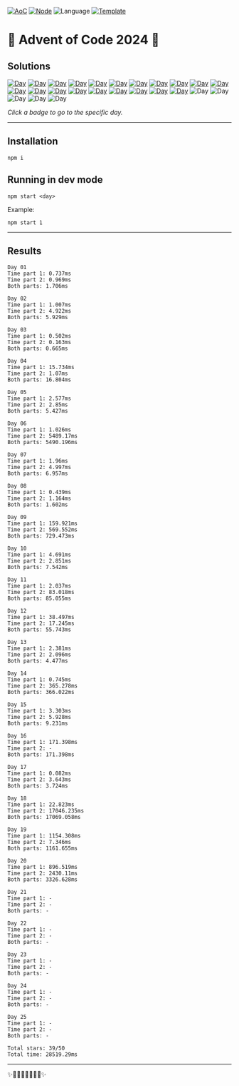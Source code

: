 <!-- Entries between SOLUTIONS and RESULTS tags are auto-generated -->

[![AoC](https://badgen.net/badge/AoC/2024/blue)](https://adventofcode.com/2024)
[![Node](https://badgen.net/badge/Node/v16.13.0+/blue)](https://nodejs.org/en/download/)
![Language](https://badgen.net/badge/Language/JavaScript/blue)
[![Template](https://badgen.net/badge/Template/aocrunner/blue)](https://github.com/caderek/aocrunner)

# 🎄 Advent of Code 2024 🎄

## Solutions

<!--SOLUTIONS-->

[![Day](https://badgen.net/badge/01/%E2%98%85%E2%98%85/green)](src/day01)
[![Day](https://badgen.net/badge/02/%E2%98%85%E2%98%85/green)](src/day02)
[![Day](https://badgen.net/badge/03/%E2%98%85%E2%98%85/green)](src/day03)
[![Day](https://badgen.net/badge/04/%E2%98%85%E2%98%85/green)](src/day04)
[![Day](https://badgen.net/badge/05/%E2%98%85%E2%98%85/green)](src/day05)
[![Day](https://badgen.net/badge/06/%E2%98%85%E2%98%85/green)](src/day06)
[![Day](https://badgen.net/badge/07/%E2%98%85%E2%98%85/green)](src/day07)
[![Day](https://badgen.net/badge/08/%E2%98%85%E2%98%85/green)](src/day08)
[![Day](https://badgen.net/badge/09/%E2%98%85%E2%98%85/green)](src/day09)
[![Day](https://badgen.net/badge/10/%E2%98%85%E2%98%85/green)](src/day10)
[![Day](https://badgen.net/badge/11/%E2%98%85%E2%98%85/green)](src/day11)
[![Day](https://badgen.net/badge/12/%E2%98%85%E2%98%85/green)](src/day12)
[![Day](https://badgen.net/badge/13/%E2%98%85%E2%98%85/green)](src/day13)
[![Day](https://badgen.net/badge/14/%E2%98%85%E2%98%85/green)](src/day14)
[![Day](https://badgen.net/badge/15/%E2%98%85%E2%98%85/green)](src/day15)
[![Day](https://badgen.net/badge/16/%E2%98%85%E2%98%86/yellow)](src/day16)
[![Day](https://badgen.net/badge/17/%E2%98%85%E2%98%85/green)](src/day17)
[![Day](https://badgen.net/badge/18/%E2%98%85%E2%98%85/green)](src/day18)
[![Day](https://badgen.net/badge/19/%E2%98%85%E2%98%85/green)](src/day19)
[![Day](https://badgen.net/badge/20/%E2%98%85%E2%98%85/green)](src/day20)
![Day](https://badgen.net/badge/21/%E2%98%86%E2%98%86/gray)
![Day](https://badgen.net/badge/22/%E2%98%86%E2%98%86/gray)
![Day](https://badgen.net/badge/23/%E2%98%86%E2%98%86/gray)
![Day](https://badgen.net/badge/24/%E2%98%86%E2%98%86/gray)
![Day](https://badgen.net/badge/25/%E2%98%86%E2%98%86/gray)

<!--/SOLUTIONS-->

_Click a badge to go to the specific day._

---

## Installation

```
npm i
```

## Running in dev mode

```
npm start <day>
```

Example:

```
npm start 1
```

---

## Results

<!--RESULTS-->

```
Day 01
Time part 1: 0.737ms
Time part 2: 0.969ms
Both parts: 1.706ms
```

```
Day 02
Time part 1: 1.007ms
Time part 2: 4.922ms
Both parts: 5.929ms
```

```
Day 03
Time part 1: 0.502ms
Time part 2: 0.163ms
Both parts: 0.665ms
```

```
Day 04
Time part 1: 15.734ms
Time part 2: 1.07ms
Both parts: 16.804ms
```

```
Day 05
Time part 1: 2.577ms
Time part 2: 2.85ms
Both parts: 5.427ms
```

```
Day 06
Time part 1: 1.026ms
Time part 2: 5489.17ms
Both parts: 5490.196ms
```

```
Day 07
Time part 1: 1.96ms
Time part 2: 4.997ms
Both parts: 6.957ms
```

```
Day 08
Time part 1: 0.439ms
Time part 2: 1.164ms
Both parts: 1.602ms
```

```
Day 09
Time part 1: 159.921ms
Time part 2: 569.552ms
Both parts: 729.473ms
```

```
Day 10
Time part 1: 4.691ms
Time part 2: 2.851ms
Both parts: 7.542ms
```

```
Day 11
Time part 1: 2.037ms
Time part 2: 83.018ms
Both parts: 85.055ms
```

```
Day 12
Time part 1: 38.497ms
Time part 2: 17.245ms
Both parts: 55.743ms
```

```
Day 13
Time part 1: 2.381ms
Time part 2: 2.096ms
Both parts: 4.477ms
```

```
Day 14
Time part 1: 0.745ms
Time part 2: 365.278ms
Both parts: 366.022ms
```

```
Day 15
Time part 1: 3.303ms
Time part 2: 5.928ms
Both parts: 9.231ms
```

```
Day 16
Time part 1: 171.398ms
Time part 2: -
Both parts: 171.398ms
```

```
Day 17
Time part 1: 0.082ms
Time part 2: 3.643ms
Both parts: 3.724ms
```

```
Day 18
Time part 1: 22.823ms
Time part 2: 17046.235ms
Both parts: 17069.058ms
```

```
Day 19
Time part 1: 1154.308ms
Time part 2: 7.346ms
Both parts: 1161.655ms
```

```
Day 20
Time part 1: 896.519ms
Time part 2: 2430.11ms
Both parts: 3326.628ms
```

```
Day 21
Time part 1: -
Time part 2: -
Both parts: -
```

```
Day 22
Time part 1: -
Time part 2: -
Both parts: -
```

```
Day 23
Time part 1: -
Time part 2: -
Both parts: -
```

```
Day 24
Time part 1: -
Time part 2: -
Both parts: -
```

```
Day 25
Time part 1: -
Time part 2: -
Both parts: -
```

```
Total stars: 39/50
Total time: 28519.29ms
```

<!--/RESULTS-->

---

✨🎄🎁🎄🎅🎄🎁🎄✨
